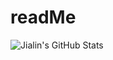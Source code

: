# readMe

<div>
  <img align="left" 
    alt="Jialin's GitHub Stats" 
    src="https://github-readme-stats.vercel.app/api?username=yangjialin94&show_icons=true&hide_border=false&title_color=ff652f&icon_color=FFE400&bg_color=09131B&text_color=ffffff&border_color=0c1a25" 
  />
</div>
